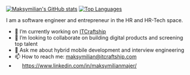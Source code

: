 [![Maksymilian's GitHub stats](https://github-readme-stats.vercel.app/api?username=maksymilian-majer&hide=stars&count_private=true)](https://github.com/anuraghazra/github-readme-stats)
[![Top Languages](https://github-readme-stats.vercel.app/api/top-langs/?username=maksymilian-majer&layout=compact)](https://github.com/anuraghazra/github-readme-stats)

I am a software engineer and entrepreneur in the HR and HR-Tech space. 

- 🔭 I’m currently working on [ITCraftship](https://www.itcraftship.com)
- 👯 I’m looking to collaborate on building digital products and screening top talent
- 💬 Ask me about hybrid mobile development and interview engineering
- 📫 How to reach me: maksymilian@itcraftship.com
- <img src="https://static-exp1.licdn.com/sc/h/al2o9zrvru7aqj8e1x2rzsrca" width="16"> https://www.linkedin.com/in/maksymilianmajer/
